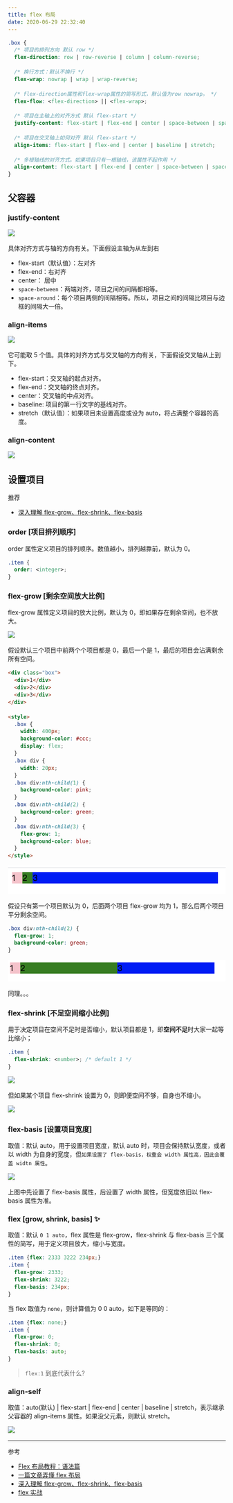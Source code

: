 ```yaml
---
title: flex 布局
date: 2020-06-29 22:32:40
---
```


```css
.box {
  /* 项目的排列方向 默认 row */
  flex-direction: row | row-reverse | column | column-reverse;

  /* 换行方式：默认不换行 */
  flex-wrap: nowrap | wrap | wrap-reverse;

  /* flex-direction属性和flex-wrap属性的简写形式，默认值为row nowrap。 */
  flex-flow: <flex-direction> || <flex-wrap>;

  /* 项目在主轴上的对齐方式 默认 flex-start */
  justify-content: flex-start | flex-end | center | space-between | space-around;

  /* 项目在交叉轴上如何对齐 默认 flex-start */
  align-items: flex-start | flex-end | center | baseline | stretch;

  /* 多根轴线的对齐方式。如果项目只有一根轴线，该属性不起作用 */
  align-content: flex-start | flex-end | center | space-between | space-around | stretch;
}
```

## 父容器

### justify-content

<img src='http://www.ruanyifeng.com/blogimg/asset/2015/bg2015071010.png' class='small' />

具体对齐方式与轴的方向有关。下面假设主轴为从左到右

- flex-start（默认值）：左对齐
- flex-end：右对齐
- center： 居中
- `space-between`：两端对齐，项目之间的间隔都相等。
- `space-around`：每个项目两侧的间隔相等。所以，项目之间的间隔比项目与边框的间隔大一倍。

### align-items

<img src='http://www.ruanyifeng.com/blogimg/asset/2015/bg2015071011.png' class='small' />

它可能取 5 个值。具体的对齐方式与交叉轴的方向有关，下面假设交叉轴从上到下。

- flex-start：交叉轴的起点对齐。
- flex-end：交叉轴的终点对齐。
- center：交叉轴的中点对齐。
- baseline: 项目的第一行文字的基线对齐。
- stretch（默认值）：如果项目未设置高度或设为 auto，将占满整个容器的高度。

### align-content

<img src='http://www.ruanyifeng.com/blogimg/asset/2015/bg2015071012.png' class='small'/>

## 设置项目

推荐

- [深入理解 flex-grow、flex-shrink、flex-basis](https://juejin.im/post/5dedb28ef265da33b12e98cd)

### order [项目排列顺序]

order 属性定义项目的排列顺序。数值越小，排列越靠前，默认为 0。

```css
.item {
  order: <integer>;
}
```

### flex-grow [剩余空间放大比例]

flex-grow 属性定义项目的放大比例，默认为 0，即如果存在剩余空间，也不放大。

<img src='http://www.ruanyifeng.com/blogimg/asset/2015/bg2015071012.png' class='small'/>

假设默认三个项目中前两个个项目都是 0，最后一个是 1，最后的项目会沾满剩余所有空间。

```html {23}
<div class="box">
  <div>1</div>
  <div>2</div>
  <div>3</div>
</div>

<style>
  .box {
    width: 400px;
    background-color: #ccc;
    display: flex;
  }
  .box div {
    width: 20px;
  }
  .box div:nth-child(1) {
    background-color: pink;
  }
  .box div:nth-child(2) {
    background-color: green;
  }
  .box div:nth-child(3) {
    flex-grow: 1;
    background-color: blue;
  }
</style>
```

![](../../../assets/others/css/flex-grow1.png)

假设只有第一个项目默认为 0，后面两个项目 flex-grow 均为 1，那么后两个项目平分剩余空间。

```css {2}
.box div:nth-child(2) {
  flex-grow: 1;
  background-color: green;
}
```

![](../../../assets/others/css/flex-grow2.png)

同理。。。

### flex-shrink [不足空间缩小比例]

用于决定项目在空间不足时是否缩小，默认项目都是 1，即**空间不足**时大家一起等比缩小；

```css
.item {
  flex-shrink: <number>; /* default 1 */
}
```

![](http://www.ruanyifeng.com/blogimg/asset/2015/bg2015071015.jpg)

但如果某个项目 flex-shrink 设置为 0，则即便空间不够，自身也不缩小。

![](https://img2018.cnblogs.com/blog/1213309/201908/1213309-20190808191100715-1387948858.gif)

### flex-basis [设置项目宽度]

取值：默认 auto，用于设置项目宽度，默认 auto 时，项目会保持默认宽度，或者以 width 为自身的宽度，但`如果设置了 flex-basis，权重会 width 属性高，因此会覆盖 widtn 属性`。

![](https://img2018.cnblogs.com/blog/1213309/201908/1213309-20190808192004493-824002338.png)

上图中先设置了 flex-basis 属性，后设置了 width 属性，但宽度依旧以 flex-basis 属性为准。

### flex [grow, shrink, basis] ✨

取值：默认 `0 1 auto`，flex 属性是 flex-grow，flex-shrink 与 flex-basis 三个属性的简写，用于定义项目放大，缩小与宽度。

```CSS
.item {flex: 2333 3222 234px;}
.item {
  flex-grow: 2333;
  flex-shrink: 3222;
  flex-basis: 234px;
}
```

当 flex 取值为 `none`，则计算值为 0 0 auto，如下是等同的：

```CSS
.item {flex: none;}
.item {
  flex-grow: 0;
  flex-shrink: 0;
  flex-basis: auto;
}

```

> `flex:1` 到底代表什么?

### align-self

取值：auto(默认) | flex-start | flex-end | center | baseline | stretch，表示继承父容器的 align-items 属性。如果没父元素，则默认 stretch。

![](https://img2018.cnblogs.com/blog/1213309/201908/1213309-20190808193900553-1175612273.png)

---

参考

- [Flex 布局教程：语法篇](http://www.ruanyifeng.com/blog/2015/07/flex-grammar.html)
- [一篇文章弄懂 flex 布局](https://www.cnblogs.com/echolun/p/11299460.html)
- [深入理解 flex-grow、flex-shrink、flex-basis](https://juejin.im/post/5dedb28ef265da33b12e98cd)
- [flex 实战](./flex-examples.md)
